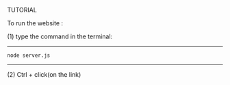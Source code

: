 
TUTORIAL

To run the website :

(1) type the command in the terminal:
  __________________
  
  
    node server.js  
  
  __________________

(2) Ctrl + click(on the link)
